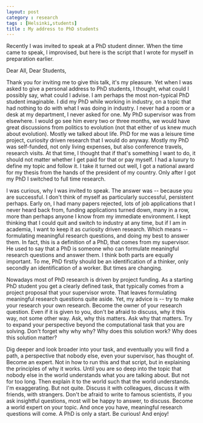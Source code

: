 ```yaml
---
layout: post
category : research
tags : [Helsinki,students]
title : My address to PhD students
---
```


Recently I was invited to speak at a PhD student dinner. When the time came to speak, I improvised, but here is the script that I wrote for myself in preparation earlier.

Dear All, Dear Students,

Thank you for inviting me to give this talk, it's my pleasure. Yet when I was asked to give a personal address to PhD students, I thought, what could I possibly say, what could I advise. I am perhaps the most non-typical PhD student imaginable. I did my PhD while working in industry, on a topic that had nothing to do with what I was doing in industry. I never had a room or a desk at my department, I never asked for one. My PhD supervisor was from elsewhere. I would go see him every two or three months, we would have great discussions from politics to evolution (not that either of us knew much about evolution). Mostly we talked about life. PhD for me was a leisure time project, curiosity driven research that I would do anyway. Mostly my PhD was self-funded, not only living expenses, but also conference travels, research visits. At that time, I thought that if that's something I want to do, it should not matter whether I get paid for that or pay myself. I had a luxury to define my topic and follow it. I take it turned out well, I got a national award for my thesis from the hands of the president of my country. Only after I got my PhD I switched to full time research.

I was curious, why I was invited to speak. The answer was -- because you are successful. I don't think of myself as particularly successful, persistent perhaps. Early on, I had many papers rejected, lots of job applications that I never heard back from, funding applications turned down, many in a row, more than perhaps anyone I know from my immediate environment. I kept thinking that I could quit and switch to industry at any time, but if I am in academia, I want to keep it as curiosity driven research. Which means -- formulating meaningful research questions, and doing my best to answer them. In fact, this is a definition of a PhD, that comes from my supervisor. He used to say that a PhD is someone who can formulate meaningful research questions and answer them. I think both parts are equally important. To me, PhD firstly should be an identification of a thinker, only secondly an identification of a worker. But times are changing. 

Nowadays most of PhD research is driven by project funding. As a starting PhD student you get a clearly defined task, that typically comes from a project proposal that your supervisor wrote. That leaves formulating meaningful research questions quite aside. Yet, my advice is -- try to make your research your own research. Become the owner of your research question. Even if it is given to you, don't be afraid to discuss, why it this way, not some other way. Ask, why this matters. Ask why that matters. Try to expand your perspective beyond the computational task that you are solving. Don't forget why why why? Why does this solution work? Why does this solution matter? 

Dig deeper and look broader into your task, and eventually you will find a path, a perspective that nobody else, even your supervisor, has thought of. Become an expert. Not in how to run this and that script, but in explaining the principles of why it works. Until you are so deep into the topic that nobody else in the world understands what you are talking about. But not for too long. Then explain it to the world such that the world understands. I'm exaggerating. But not quite. Discuss it with colleagues, discuss it with friends, with strangers. Don't be afraid to write to famous scientists, if you ask insightful questions, most will be happy to answer, to discuss. Become a world expert on your topic. And once you have, meaningful research questions will come. A PhD is only a start. Be curious! And enjoy! 

